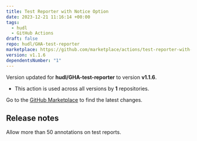 ```yaml
---
title: Test Reporter with Notice Option
date: 2023-12-21 11:16:14 +00:00
tags:
  - hudl
  - GitHub Actions
draft: false
repo: hudl/GHA-test-reporter
marketplace: https://github.com/marketplace/actions/test-reporter-with-notice-option
version: v1.1.6
dependentsNumber: "1"
---
```



Version updated for **hudl/GHA-test-reporter** to version **v1.1.6**.
- This action is used across all versions by **1** repositories.

Go to the [GitHub Marketplace](https://github.com/marketplace/actions/test-reporter-with-notice-option) to find the latest changes.

## Release notes

Allow more than 50 annotations on test reports. 
